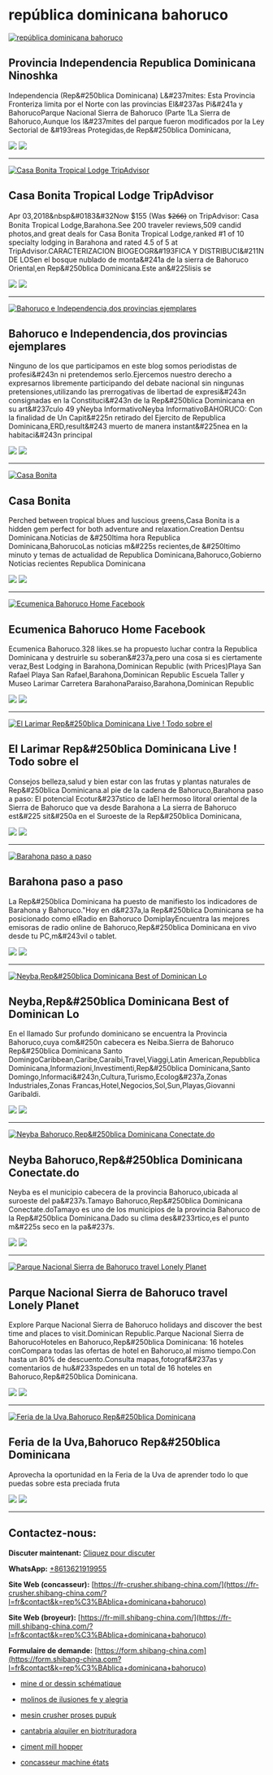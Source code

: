 # república dominicana bahoruco

<a href="https://swt.shibang-china.com/?l=fr&img&k=rep%C3%BAblica+dominicana+bahoruco" target="_blank">![república dominicana bahoruco](http://static.shibang-china.com/all-800x300/1251.jpg)</a>

## Provincia Independencia Republica Dominicana Ninoshka
Independencia (Rep&#250blica Dominicana) L&#237mites: Esta Provincia Fronteriza limita por el Norte con las provincias El&#237as Pi&#241a y BahorucoParque Nacional Sierra de Bahoruco (Parte 1La Sierra de Bahoruco,Aunque los l&#237mites del parque fueron modificados por la Ley Sectorial de &#193reas Protegidas,de Rep&#250blica Dominicana,


<a href="https://whatsapp.shibangsoft.com/WhatsApp.php" target="_blank" title="WhatsApp">![](http://static.shibang-china.com/icon/whatsapp.png)</a> <a href="https://swt.shibang-china.com/?l=fr&icon&k=rep%C3%BAblica+dominicana+bahoruco" target="_blank">![](http://static.shibang-china.com/icon/chat-fr.png)</a>

---

<a href="https://swt.shibang-china.com/?l=fr&img&k=rep%C3%BAblica+dominicana+bahoruco" target="_blank">![Casa Bonita Tropical Lodge TripAdvisor](http://static.shibang-china.com/all-800x300/1350.jpg)</a>

## Casa Bonita Tropical Lodge TripAdvisor
Apr 03,2018&nbsp&#0183&#32Now $155 (Was $̶2̶6̶6̶) on TripAdvisor: Casa Bonita Tropical Lodge,Barahona.See 200 traveler reviews,509 candid photos,and great deals for Casa Bonita Tropical Lodge,ranked #1 of 10 specialty lodging in Barahona and rated 4.5 of 5 at TripAdvisor.CARACTERIZACION BIOGEOGR&#193FICA Y DISTRIBUCI&#211N DE LOSen el bosque nublado de monta&#241a de la sierra de Bahoruco Oriental,en Rep&#250blica Dominicana.Este an&#225lisis se


<a href="https://whatsapp.shibangsoft.com/WhatsApp.php" target="_blank" title="WhatsApp">![](http://static.shibang-china.com/icon/whatsapp.png)</a> <a href="https://swt.shibang-china.com/?l=fr&icon&k=rep%C3%BAblica+dominicana+bahoruco" target="_blank">![](http://static.shibang-china.com/icon/chat-fr.png)</a>

---

<a href="https://swt.shibang-china.com/?l=fr&img&k=rep%C3%BAblica+dominicana+bahoruco" target="_blank">![Bahoruco e Independencia,dos provincias ejemplares](http://static.shibang-china.com/all-800x300/1300.jpg)</a>

## Bahoruco e Independencia,dos provincias ejemplares
Ninguno de los que participamos en este blog somos periodistas de profesi&#243n ni pretendemos serlo.Ejercemos nuestro derecho a expresarnos libremente participando del debate nacional sin ningunas pretensiones,utilizando las prerrogativas de libertad de expresi&#243n consignadas en la Constituci&#243n de la Rep&#250blica Dominicana en su art&#237culo 49 yNeyba InformativoNeyba InformativoBAHORUCO: Con la finalidad de Un Capit&#225n retirado del Ejercito de Republica Dominicana,ERD,result&#243 muerto de manera instant&#225nea en la habitaci&#243n principal


<a href="https://whatsapp.shibangsoft.com/WhatsApp.php" target="_blank" title="WhatsApp">![](http://static.shibang-china.com/icon/whatsapp.png)</a> <a href="https://swt.shibang-china.com/?l=fr&icon&k=rep%C3%BAblica+dominicana+bahoruco" target="_blank">![](http://static.shibang-china.com/icon/chat-fr.png)</a>

---

<a href="https://swt.shibang-china.com/?l=fr&img&k=rep%C3%BAblica+dominicana+bahoruco" target="_blank">![Casa Bonita](http://static.shibang-china.com/all-800x300/790.jpg)</a>

## Casa Bonita
Perched between tropical blues and luscious greens,Casa Bonita is a hidden gem perfect for both adventure and relaxation.Creation Dentsu Dominicana.Noticias de &#250ltima hora Republica Dominicana,BahorucoLas noticias m&#225s recientes,de &#250ltimo minuto y temas de actualidad de Republica Dominicana,Bahoruco,Gobierno Noticias recientes Republica Dominicana


<a href="https://whatsapp.shibangsoft.com/WhatsApp.php" target="_blank" title="WhatsApp">![](http://static.shibang-china.com/icon/whatsapp.png)</a> <a href="https://swt.shibang-china.com/?l=fr&icon&k=rep%C3%BAblica+dominicana+bahoruco" target="_blank">![](http://static.shibang-china.com/icon/chat-fr.png)</a>

---

<a href="https://swt.shibang-china.com/?l=fr&img&k=rep%C3%BAblica+dominicana+bahoruco" target="_blank">![Ecumenica Bahoruco Home Facebook](http://static.shibang-china.com/all-800x300/89.jpg)</a>

## Ecumenica Bahoruco Home Facebook
Ecumenica Bahoruco.328 likes.se ha propuesto luchar contra la Republica Dominicana y destruirle su soberan&#237a,pero una cosa si es ciertamente veraz,Best Lodging in Barahona,Dominican Republic (with Prices)Playa San Rafael Playa San Rafael,Barahona,Dominican Republic Escuela Taller y Museo Larimar Carretera BarahonaParaiso,Barahona,Dominican Republic


<a href="https://whatsapp.shibangsoft.com/WhatsApp.php" target="_blank" title="WhatsApp">![](http://static.shibang-china.com/icon/whatsapp.png)</a> <a href="https://swt.shibang-china.com/?l=fr&icon&k=rep%C3%BAblica+dominicana+bahoruco" target="_blank">![](http://static.shibang-china.com/icon/chat-fr.png)</a>

---

<a href="https://swt.shibang-china.com/?l=fr&img&k=rep%C3%BAblica+dominicana+bahoruco" target="_blank">![El Larimar Rep&#250blica Dominicana Live ! Todo sobre el](http://static.shibang-china.com/all-800x300/1529.jpg)</a>

## El Larimar Rep&#250blica Dominicana Live ! Todo sobre el
Consejos belleza,salud y bien estar con las frutas y plantas naturales de Rep&#250blica Dominicana.al pie de la cadena de Bahoruco,Barahona paso a paso: El potencial Ecotur&#237stico de laEl hermoso litoral oriental de la Sierra de Bahoruco que va desde Barahona a La sierra de Bahoruco est&#225 sit&#250a en el Suroeste de la Rep&#250blica Dominicana,


<a href="https://whatsapp.shibangsoft.com/WhatsApp.php" target="_blank" title="WhatsApp">![](http://static.shibang-china.com/icon/whatsapp.png)</a> <a href="https://swt.shibang-china.com/?l=fr&icon&k=rep%C3%BAblica+dominicana+bahoruco" target="_blank">![](http://static.shibang-china.com/icon/chat-fr.png)</a>

---

<a href="https://swt.shibang-china.com/?l=fr&img&k=rep%C3%BAblica+dominicana+bahoruco" target="_blank">![Barahona paso a paso](http://static.shibang-china.com/all-800x300/188.jpg)</a>

## Barahona paso a paso
La Rep&#250blica Dominicana ha puesto de manifiesto los indicadores de Barahona y Bahoruco."Hoy en d&#237a,la Rep&#250blica Dominicana se ha posicionado como elRadio en Bahoruco DomiplayEncuentra las mejores emisoras de radio online de Bahoruco,Rep&#250blica Dominicana en vivo desde tu PC,m&#243vil o tablet.


<a href="https://whatsapp.shibangsoft.com/WhatsApp.php" target="_blank" title="WhatsApp">![](http://static.shibang-china.com/icon/whatsapp.png)</a> <a href="https://swt.shibang-china.com/?l=fr&icon&k=rep%C3%BAblica+dominicana+bahoruco" target="_blank">![](http://static.shibang-china.com/icon/chat-fr.png)</a>

---

<a href="https://swt.shibang-china.com/?l=fr&img&k=rep%C3%BAblica+dominicana+bahoruco" target="_blank">![Neyba,Rep&#250blica Dominicana Best of Dominican Lo](http://static.shibang-china.com/all-800x300/405.jpg)</a>

## Neyba,Rep&#250blica Dominicana Best of Dominican Lo
En el llamado Sur profundo dominicano se encuentra la Provincia Bahoruco,cuya com&#250n cabecera es Neiba.Sierra de Bahoruco Rep&#250blica Dominicana Santo DomingoCaribbean,Caribe,Caraibi,Travel,Viaggi,Latin American,Repubblica Dominicana,Informazioni,Investimenti,Rep&#250blica Dominicana,Santo Domingo,Informaci&#243n,Cultura,Turismo,Ecolog&#237a,Zonas Industriales,Zonas Francas,Hotel,Negocios,Sol,Sun,Playas,Giovanni Garibaldi.


<a href="https://whatsapp.shibangsoft.com/WhatsApp.php" target="_blank" title="WhatsApp">![](http://static.shibang-china.com/icon/whatsapp.png)</a> <a href="https://swt.shibang-china.com/?l=fr&icon&k=rep%C3%BAblica+dominicana+bahoruco" target="_blank">![](http://static.shibang-china.com/icon/chat-fr.png)</a>

---

<a href="https://swt.shibang-china.com/?l=fr&img&k=rep%C3%BAblica+dominicana+bahoruco" target="_blank">![Neyba Bahoruco,Rep&#250blica Dominicana Conectate.do](http://static.shibang-china.com/all-800x300/882.jpg)</a>

## Neyba Bahoruco,Rep&#250blica Dominicana Conectate.do
Neyba es el municipio cabecera de la provincia Bahoruco,ubicada al suroeste del pa&#237s.Tamayo Bahoruco,Rep&#250blica Dominicana Conectate.doTamayo es uno de los municipios de la provincia Bahoruco de la Rep&#250blica Dominicana.Dado su clima des&#233rtico,es el punto m&#225s seco en la pa&#237s.


<a href="https://whatsapp.shibangsoft.com/WhatsApp.php" target="_blank" title="WhatsApp">![](http://static.shibang-china.com/icon/whatsapp.png)</a> <a href="https://swt.shibang-china.com/?l=fr&icon&k=rep%C3%BAblica+dominicana+bahoruco" target="_blank">![](http://static.shibang-china.com/icon/chat-fr.png)</a>

---

<a href="https://swt.shibang-china.com/?l=fr&img&k=rep%C3%BAblica+dominicana+bahoruco" target="_blank">![Parque Nacional Sierra de Bahoruco travel Lonely Planet](http://static.shibang-china.com/all-800x300/393.jpg)</a>

## Parque Nacional Sierra de Bahoruco travel Lonely Planet
Explore Parque Nacional Sierra de Bahoruco holidays and discover the best time and places to visit.Dominican Republic.Parque Nacional Sierra de BahorucoHoteles en Bahoruco,Rep&#250blica Dominicana: 16 hoteles conCompara todas las ofertas de hotel en Bahoruco,al mismo tiempo.Con hasta un 80% de descuento.Consulta mapas,fotograf&#237as y comentarios de hu&#233spedes en un total de 16 hoteles en Bahoruco,Rep&#250blica Dominicana.


<a href="https://whatsapp.shibangsoft.com/WhatsApp.php" target="_blank" title="WhatsApp">![](http://static.shibang-china.com/icon/whatsapp.png)</a> <a href="https://swt.shibang-china.com/?l=fr&icon&k=rep%C3%BAblica+dominicana+bahoruco" target="_blank">![](http://static.shibang-china.com/icon/chat-fr.png)</a>

---

<a href="https://swt.shibang-china.com/?l=fr&img&k=rep%C3%BAblica+dominicana+bahoruco" target="_blank">![Feria de la Uva,Bahoruco Rep&#250blica Dominicana](http://static.shibang-china.com/all-800x300/1186.jpg)</a>

## Feria de la Uva,Bahoruco Rep&#250blica Dominicana
Aprovecha la oportunidad en la Feria de la Uva de aprender todo lo que puedas sobre esta preciada fruta

<a href="https://whatsapp.shibangsoft.com/WhatsApp.php" target="_blank" title="WhatsApp">![](http://static.shibang-china.com/icon/whatsapp.png)</a> <a href="https://swt.shibang-china.com/?l=fr&icon&k=rep%C3%BAblica+dominicana+bahoruco" target="_blank">![](http://static.shibang-china.com/icon/chat-fr.png)</a>

---
## Contactez-nous:

**Discuter maintenant:** [Cliquez pour discuter](https://swt.shibang-china.com?l=fr&contact&k=rep%C3%BAblica+dominicana+bahoruco)

**WhatsApp:**  [+8613621919955](https://whatsapp.shibangsoft.com/WhatsApp.php)

**Site Web (concasseur):** [https://fr-crusher.shibang-china.com/](https://fr-crusher.shibang-china.com/?l=fr&contact&k=rep%C3%BAblica+dominicana+bahoruco)

**Site Web (broyeur):** [https://fr-mill.shibang-china.com/](https://fr-mill.shibang-china.com/?l=fr&contact&k=rep%C3%BAblica+dominicana+bahoruco)

**Formulaire de demande:** [https://form.shibang-china.com](https://form.shibang-china.com?l=fr&contact&k=rep%C3%BAblica+dominicana+bahoruco)

* [mine d or dessin schématique](../65/mine%20d%20or%20dessin%20sch%C3%A9matique.md)

* [molinos de ilusiones fe y alegria](../64/molinos%20de%20ilusiones%20fe%20y%20alegria.md)

* [mesin crusher proses pupuk](../63/mesin%20crusher%20proses%20pupuk.md)

* [cantabria alquiler en biotrituradora](../64/cantabria%20alquiler%20en%20biotrituradora.md)

* [ciment mill hopper](../62/ciment%20mill%20hopper.md)

* [concasseur machine états](../65/concasseur%20machine%20%C3%A9tats.md)